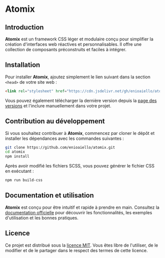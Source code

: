 # Atomix

## Introduction

**Atomix** est un framework CSS léger et modulaire conçu pour simplifier la création d'interfaces web réactives et personnalisables. Il offre une collection de composants préconstruits et faciles à intégrer.

## Installation

Pour installer **Atomix**, ajoutez simplement le lien suivant dans la section `<head>` de votre site web :

```html
<link rel="stylesheet" href="https://cdn.jsdelivr.net/gh/enioaiello/atomix/dist/atomix.min.css">
```

Vous pouvez également télécharger la dernière version depuis la [page des versions](https://github.com/enioaiello/atomix/releases) et l'inclure manuellement dans votre projet.

## Contribution au développement

Si vous souhaitez contribuer à **Atomix**, commencez par cloner le dépôt et installer les dépendances avec les commandes suivantes :

```bash
git clone https://github.com/enioaiello/atomix.git
cd atomix
npm install
```

Après avoir modifié les fichiers SCSS, vous pouvez générer le fichier CSS en exécutant :

```bash
npm run build-css
```

## Documentation et utilisation

**Atomix** est conçu pour être intuitif et rapide à prendre en main. Consultez la [documentation officielle](https://enioaiello.gitbook.io/atomix/) pour découvrir les fonctionnalités, les exemples d'utilisation et les bonnes pratiques.

## Licence

Ce projet est distribué sous la [licence MIT](LICENSE). Vous êtes libre de l'utiliser, de le modifier et de le partager dans le respect des termes de cette licence.
